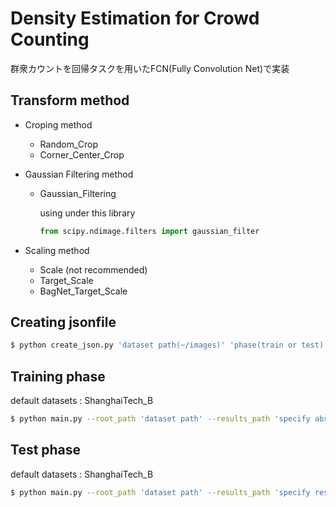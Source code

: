 # Density Estimation for Crowd Counting

群衆カウントを回帰タスクを用いたFCN(Fully Convolution Net)で実装

## Transform method

* Croping method
    * Random_Crop
    * Corner_Center_Crop

* Gaussian Filtering method
    * Gaussian_Filtering
    
        using under this library
        ```python
        from scipy.ndimage.filters import gaussian_filter
        ```

* Scaling method
    * Scale (not recommended)
    * Target_Scale
    * BagNet_Target_Scale

## Creating jsonfile

```bash
$ python create_json.py 'dataset path(~/images)' 'phase(train or test)'
```

## Training phase
default datasets : ShanghaiTech_B

```bash
$ python main.py --root_path 'dataset path' --results_path 'specify abs path' --phase train
```

## Test phase
default datasets : ShanghaiTech_B

```bash
$ python main.py --root_path 'dataset path' --results_path 'specify results path' --load_weight True --model_path 'saved model path' --phase test
```